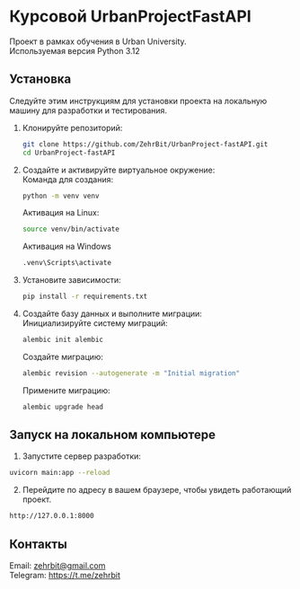 # Курсовой UrbanProjectFastAPI

Проект в рамках обучения в Urban University.  
Используемая версия Python 3.12

## Установка

Следуйте этим инструкциям для установки проекта на локальную машину для разработки и тестирования.
1. Клонируйте репозиторий:
    ```bash
    git clone https://github.com/ZehrBit/UrbanProject-fastAPI.git
    cd UrbanProject-fastAPI
    ```
2. Создайте и активируйте виртуальное окружение:  
    Команда для создания:
    ```bash
    python -m venv venv
    ```
    Активация на Linux:
    ```bash
    source venv/bin/activate
    ```
    Активация на Windows
    ```bash
    .venv\Scripts\activate
    ```
4. Установите зависимости:
    ```bash
    pip install -r requirements.txt
    ```
5. Создайте базу данных и выполните миграции:  
    Инициализируйте систему миграций:
    ```bash
    alembic init alembic
    ```
    Создайте миграцию:
    ```bash
    alembic revision --autogenerate -m "Initial migration"
    ```
    Примените миграцию:
    ```bash
    alembic upgrade head
    ```

## Запуск на локальном компьютере
1. Запустите сервер разработки:
```bash
uvicorn main:app --reload
```

2. Перейдите по адресу в вашем браузере, чтобы увидеть работающий проект.
```bash
http://127.0.0.1:8000
```

## Контакты
Email: zehrbit@gmail.com  
Telegram: https://t.me/zehrbit
